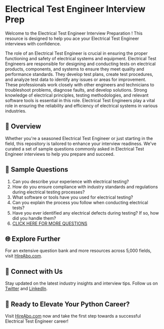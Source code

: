 # Electrical Test Engineer Interview Prep

Welcome to the Electrical Test Engineer Interview Preparation ! This resource is designed to help you ace your Electrical Test Engineer interviews with confidence.

The role of an Electrical Test Engineer is crucial in ensuring the proper functioning and safety of electrical systems and equipment. Electrical Test Engineers are responsible for designing and conducting tests on electrical products, components, and systems to ensure they meet quality and performance standards. They develop test plans, create test procedures, and analyze test data to identify any issues or areas for improvement. These professionals work closely with other engineers and technicians to troubleshoot problems, diagnose faults, and develop solutions. Strong knowledge of electrical principles, testing methodologies, and relevant software tools is essential in this role. Electrical Test Engineers play a vital role in ensuring the reliability and efficiency of electrical systems in various industries.

## 🚀 Overview

Whether you're a seasoned Electrical Test Engineer or just starting in the field, this repository is tailored to enhance your interview readiness. We've curated a set of sample questions commonly asked in Electrical Test Engineer interviews to help you prepare and succeed.

## 📝 Sample Questions

1. Can you describe your experience with electrical testing?
2. How do you ensure compliance with industry standards and regulations during electrical testing processes?
3. What software or tools have you used for electrical testing?
4. Can you explain the process you follow when conducting electrical tests?
5. Have you ever identified any electrical defects during testing? If so, how did you handle them?
6. [CLICK HERE FOR MORE QUESTIONS](https://hireabo.com/job/3_2_34/Electrical%20Test%20Engineer)

## 🌐 Explore Further

For an extensive question bank and more resources across 5,000 fields, visit [HireAbo.com](https://www.hireabo.com).

## 📱 Connect with Us

Stay updated on the latest industry insights and interview tips. Follow us on [Twitter](https://twitter.com/hireabo) and [LinkedIn](https://www.linkedin.com/in/hire-abo-3609972a8/).

## 🚀 Ready to Elevate Your Python Career?

Visit [HireAbo.com](https://www.hireabo.com) now and take the first step towards a successful Electrical Test Engineer career!